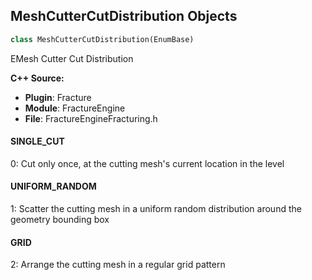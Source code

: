 ## MeshCutterCutDistribution Objects

```python
class MeshCutterCutDistribution(EnumBase)
```

EMesh Cutter Cut Distribution

**C++ Source:**

- **Plugin**: Fracture
- **Module**: FractureEngine
- **File**: FractureEngineFracturing.h

<a id="unreal.MeshCutterCutDistribution.SINGLE_CUT"></a>

#### SINGLE_CUT

0: Cut only once, at the cutting mesh's current location in the level

<a id="unreal.MeshCutterCutDistribution.UNIFORM_RANDOM"></a>

#### UNIFORM_RANDOM

1: Scatter the cutting mesh in a uniform random distribution around the geometry bounding box

<a id="unreal.MeshCutterCutDistribution.GRID"></a>

#### GRID

2: Arrange the cutting mesh in a regular grid pattern

<a id="unreal.NonUniformSamplingDistributionMode"></a>